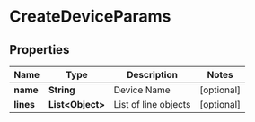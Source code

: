 
# CreateDeviceParams

## Properties
Name | Type | Description | Notes
------------ | ------------- | ------------- | -------------
**name** | **String** | Device Name |  [optional]
**lines** | **List&lt;Object&gt;** | List of line objects |  [optional]



